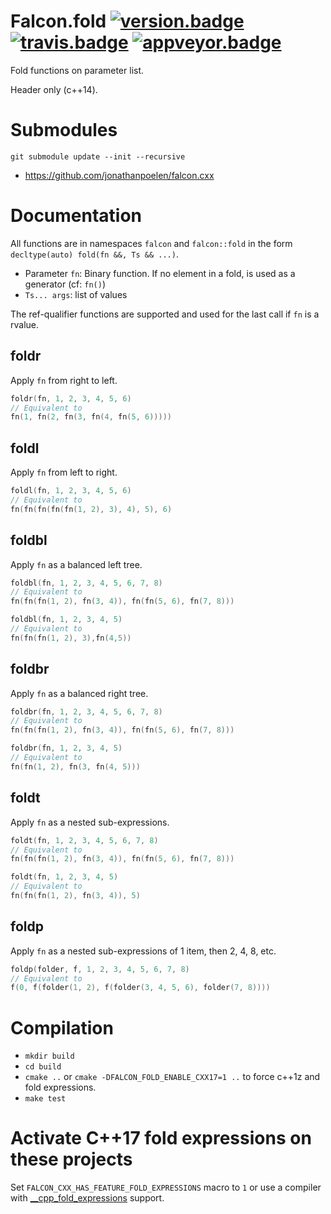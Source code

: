 # Falcon.fold [![version.badge]](http://semver.org) [![travis.badge]][travis.url] [![appveyor.badge]][appveyor.url]


Fold functions on parameter list.

Header only (c++14).


# Submodules

`git submodule update --init --recursive`
- https://github.com/jonathanpoelen/falcon.cxx


# Documentation

All functions are in namespaces `falcon` and `falcon::fold` in the form `decltype(auto) fold(fn &&, Ts && ...)`.

- Parameter `fn`:  Binary function. If no element in a fold, is used as a generator (cf: `fn()`)
- `Ts... args`: list of values

The ref-qualifier functions are supported and used for the last call if `fn` is a rvalue.


## foldr

Apply `fn` from right to left.

``` cpp
foldr(fn, 1, 2, 3, 4, 5, 6)
// Equivalent to
fn(1, fn(2, fn(3, fn(4, fn(5, 6)))))
```


## foldl

Apply `fn` from left to right.

``` cpp
foldl(fn, 1, 2, 3, 4, 5, 6)
// Equivalent to
fn(fn(fn(fn(fn(1, 2), 3), 4), 5), 6)
```


## foldbl

Apply `fn` as a balanced left tree.

``` cpp
foldbl(fn, 1, 2, 3, 4, 5, 6, 7, 8)
// Equivalent to
fn(fn(fn(1, 2), fn(3, 4)), fn(fn(5, 6), fn(7, 8)))

foldbl(fn, 1, 2, 3, 4, 5)
// Equivalent to
fn(fn(fn(1, 2), 3),fn(4,5))
```


## foldbr

Apply `fn` as a balanced right tree.

``` cpp
foldbr(fn, 1, 2, 3, 4, 5, 6, 7, 8)
// Equivalent to
fn(fn(fn(1, 2), fn(3, 4)), fn(fn(5, 6), fn(7, 8)))

foldbr(fn, 1, 2, 3, 4, 5)
// Equivalent to
fn(fn(1, 2), fn(3, fn(4, 5)))
```


## foldt

Apply `fn` as a nested sub-expressions.

``` cpp
foldt(fn, 1, 2, 3, 4, 5, 6, 7, 8)
// Equivalent to
fn(fn(fn(1, 2), fn(3, 4)), fn(fn(5, 6), fn(7, 8)))

foldt(fn, 1, 2, 3, 4, 5)
// Equivalent to
fn(fn(fn(1, 2), fn(3, 4)), 5)
```


## foldp

Apply `fn` as a nested sub-expressions of 1 item, then 2, 4, 8, etc.

``` cpp
foldp(folder, f, 1, 2, 3, 4, 5, 6, 7, 8)
// Equivalent to
f(0, f(folder(1, 2), f(folder(3, 4, 5, 6), folder(7, 8))))
```


# Compilation

- `mkdir build`
- `cd build`
- `cmake ..` or `cmake -DFALCON_FOLD_ENABLE_CXX17=1 ..` to force c++1z and fold expressions.
- `make test`


# Activate C++17 fold expressions on these projects

Set `FALCON_CXX_HAS_FEATURE_FOLD_EXPRESSIONS` macro to `1` or use a compiler with [__cpp_fold_expressions](http://en.cppreference.com/w/User:D41D8CD98F/feature_testing_macros#C.2B.2B17) support.


<!-- links -->

[version.badge]: https://badge.fury.io/gh/jonathanpoelen%2Ffalcon.fold.svg

[travis.url]: https://travis-ci.org/jonathanpoelen/falcon.fold
[travis.badge]: https://travis-ci.org/jonathanpoelen/falcon.fold.svg?branch=master

[appveyor.url]: https://ci.appveyor.com/project/jonathanpoelen/falcon-fold
[appveyor.badge]: https://ci.appveyor.com/api/projects/status/github/jonathanpoelen/falcon.fold
